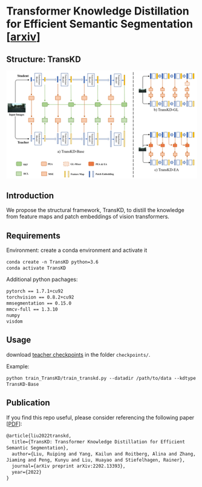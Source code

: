 # Transformer Knowledge Distillation for Efficient Semantic Segmentation [[arxiv](https://arxiv.org/abs/2202.13393)]
## Structure: TransKD
![TransKD](TransKDs.png)
## Introduction
We propose the structural framework, TransKD, to distill the knowledge from feature maps and patch embeddings of vision transformers.
## Requirements
Environment: create a conda environment and activate it
```
conda create -n TransKD python=3.6
conda activate TransKD
```
Additional python pachages:
```
pytorch == 1.7.1+cu92
torchvision == 0.8.2+cu92
mmsegmentation == 0.15.0
mmcv-full == 1.3.10
numpy
visdom
```
## Usage
download [teacher checkpoints](https://1drv.ms/u/s!AlFXMOI-DJJhn3qvs5TOQlaWbbVr?e=ohlhOU) in the folder `checkpoints/`.

Example:
```
python train_TransKD/train_transkd.py --datadir /path/to/data --kdtype TransKD-Base
```

## Publication
If you find this repo useful, please consider referencing the following paper [[PDF](https://arxiv.org/pdf/2202.13393)]:
```
@article{liu2022transkd,
  title={TransKD: Transformer Knowledge Distillation for Efficient Semantic Segmentation},
  author={Liu, Ruiping and Yang, Kailun and Roitberg, Alina and Zhang, Jiaming and Peng, Kunyu and Liu, Huayao and Stiefelhagen, Rainer},
  journal={arXiv preprint arXiv:2202.13393},
  year={2022}
}
```
